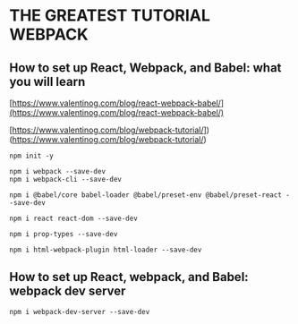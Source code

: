 # THE GREATEST TUTORIAL WEBPACK

## How to set up React, Webpack, and Babel: what you will learn

[https://www.valentinog.com/blog/react-webpack-babel/](https://www.valentinog.com/blog/react-webpack-babel/)

[https://www.valentinog.com/blog/webpack-tutorial/])(https://www.valentinog.com/blog/webpack-tutorial/)

```commandLine
npm init -y

npm i webpack --save-dev
npm i webpack-cli --save-dev
```

```commandLine
npm i @babel/core babel-loader @babel/preset-env @babel/preset-react --save-dev

npm i react react-dom --save-dev

npm i prop-types --save-dev
```

```commandLine
npm i html-webpack-plugin html-loader --save-dev
```

## How to set up React, webpack, and Babel: webpack dev server

```commandLine
npm i webpack-dev-server --save-dev
```